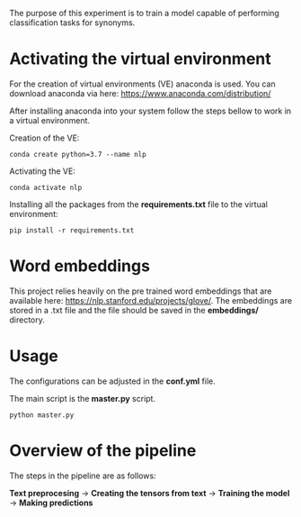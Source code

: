 The purpose of this experiment is to train a model capable of performing classification tasks for synonyms.

# Activating the virtual environment

For the creation of virtual environments (VE) anaconda is used. You can download anaconda via here: 
https://www.anaconda.com/distribution/

After installing anaconda into your system follow the steps bellow to work in a virtual environment.

Creation of the VE:
```
conda create python=3.7 --name nlp
```

Activating the VE:
```
conda activate nlp
```

Installing all the packages from the **requirements.txt** file to the virtual environment:
```
pip install -r requirements.txt
```

# Word embeddings 

This project relies heavily on the pre trained word embeddings that are available here: https://nlp.stanford.edu/projects/glove/. The embeddings are stored in a .txt file and the file should be saved in the **embeddings/** directory. 

# Usage 

The configurations can be adjusted in the **conf.yml** file. 


The main script is the **master.py** script. 

```
python master.py
```

# Overview of the pipeline

The steps in the pipeline are as follows:

**Text preprocesing** -> **Creating the tensors from text** -> **Training the model** -> **Making predictions**
